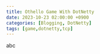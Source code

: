 ```yaml
---
title: Othello Game With DotNetty
date: 2023-10-23 02:00:00 +0900
categories: [Blogging, DotNetty]
tags: [game,dotnetty,tcp]
---
```


abc